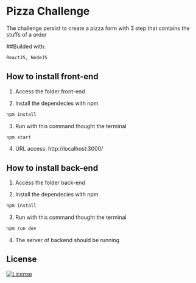 # Pizza Challenge
The challenge persist to create a pizza form with 3 step that contains the stuffs of a order

##Builded with:
```sh
ReactJS, NodeJS
```

## How to install front-end

1) Access the folder front-end

2) Install the dependecies with npm
```sh
npm install
```
3) Run with this command thought the terminal

```sh
npm start
```
4)  URL access: http://localhost:3000/

## How to install back-end

1) Access the folder back-end

2) Install the dependecies with npm
```sh
npm install
```
3) Run with this command thought the terminal

```sh
npm run dev
```
4)  The server of backend should be running

## License
[![License](http://img.shields.io/:license-mit-blue.svg?style=flat-square)](http://badges.mit-license.org)
